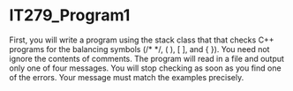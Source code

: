 # IT279_Program1
First, you will write a program using the stack class that that checks C++ programs for
the balancing symbols (/* */, ( ), [ ], and { }). You need not ignore the contents of
comments. The program will read in a file and output only one of four messages. You
will stop checking as soon as you find one of the errors. Your message must match the
examples precisely.
